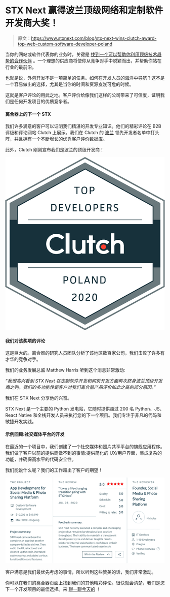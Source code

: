 # STX Next 赢得波兰顶级网络和定制软件开发商大奖！

> 原文：<https://www.stxnext.com/blog/stx-next-wins-clutch-award-top-web-custom-software-developer-poland>

 当你的网站或软件代表你的业务时，关键是 [找到一个可以帮助你利用顶级技术趋势的合作伙伴](https://www.forbes.com/sites/forbestechcouncil/2018/12/04/how-to-successfully-outsource-software-development/#4770927a7ef5) 。一个理想的供应商将使你从竞争对手中脱颖而出，并帮助你站在行业的最前沿。

也就是说，外包开发不是一项简单的任务。如何在开发人员的海洋中导航？这不是一个容易做出的选择，尤其是当你的时间和资源岌岌可危的时候。

这就是客户评论的用武之地。客户评价给像我们这样的公司带来了可信度，证明我们是任何开发项目的优质竞争者。 

#### 离合器上的下一个 STX

我们许多满意的客户可以证明我们精湛的开发专业知识。他们的精彩评论在 B2B 评级和评论网站 Clutch 上展示。我们在 Clutch 的 [波兰](https://clutch.co/developers/python-django) 领先开发者名单中打头阵，并且拥有一个不断增长的优秀客户评价数据库。

此外，Clutch 刚刚宣布我们是波兰的顶级开发商！

![](img/a312c19ecf3d1f54f15cecb11d3551ca.png)

#### 我们对该奖项的评论

这是巨大的。离合器的研究人员团队分析了该地区数百家公司，我们击败了许多有才华的竞争对手。

我们的业务发展总监 Matthew Harris 听到这个消息非常激动:

*“我很高兴看到 STX Next 在定制软件开发和网页开发方面再次跻身波兰顶级开发商之列。我们的多功能性是客户对我们离合器产品评价如此之高的部分原因。”*

我们在 STX Next 分享他的兴奋。

STX Next 是一个主要的 Python 发电站，它随时提供超过 200 名 Python、JS、React Native 和全栈开发人员来执行您的下一个项目。我们专注于非凡的代码和敏捷开发实践。

#### 示例回顾:社交媒体平台的开发

在最近的一个项目中，我们创建了一个社交媒体和照片共享平台的旗舰应用程序。我们做了客户以前的提供商做不到的事情:提供简化的 UX/用户界面，集成复杂的功能，并确保高水平的代码安全性。

我们能说什么呢？我们的工作超出了客户的期望！

![](img/1294f8b552012c2f8fc836620f1b88a7.png)

客户满意是我们最优先考虑的事情，所以听到这些赞美的话，我们非常激动。

你可以在我们的离合器页面上找到我们的其他精彩评论。很快就会清楚，我们是您下一个开发项目的最佳选择。来  [聊一聊今天的](/hire-us) ！